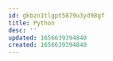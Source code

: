 ```yaml
---
id: gkbzn1tlgpt5879u3yd98gf
title: Python
desc: ''
updated: 1656639394840
created: 1656639394840
---
```


